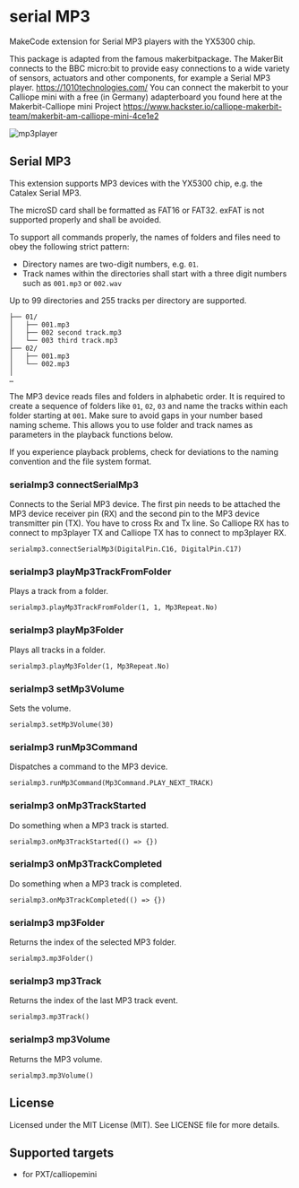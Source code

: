
# serial MP3


MakeCode extension for Serial MP3 players with the YX5300 chip.

This package is adapted from the famous makerbitpackage. The MakerBit connects to the BBC micro:bit to provide easy connections to a wide variety of sensors, actuators and other components, for example a Serial MP3 player. https://1010technologies.com/
You can connect the makerbit to your Calliope mini with a free (in Germany) adapterboard you found here at the Makerbit-Calliope mini Project https://www.hackster.io/calliope-makerbit-team/makerbit-am-calliope-mini-4ce1e2

![mp3player](https://github.com/MKleinSB/pxt-serialmp3/raw/master/icon.png "serial mp3 player") 

## Serial MP3

This extension supports MP3 devices with the YX5300 chip, e.g. the Catalex Serial MP3.

The microSD card shall be formatted as FAT16 or FAT32. exFAT is not supported properly and shall be avoided.

To support all commands properly, the names of folders and files need to obey the following strict pattern:

- Directory names are two-digit numbers, e.g. `01`.
- Track names within the directories shall start with a three digit numbers such as `001.mp3` or `002.wav`

Up to 99 directories and 255 tracks per directory are supported.

```
├── 01/
│   ├── 001.mp3
│   ├── 002 second track.mp3
│   └── 003 third track.mp3
├── 02/
│   ├── 001.mp3
│   └── 002.mp3
│
…
```

The MP3 device reads files and folders in alphabetic order. It is required to create a sequence of folders like `01`, `02`, `03` and name the tracks within each folder starting at `001`. Make sure to avoid gaps in your number based naming scheme. This allows you to use folder and track names as parameters in the playback functions below.

If you experience playback problems, check for deviations to the naming convention and the file system format.

### serialmp3 connectSerialMp3

Connects to the Serial MP3 device. The first pin needs to be attached the MP3 device receiver pin (RX) and the second pin to the MP3 device transmitter pin (TX).
You have to cross Rx and Tx line. So Calliope RX has to connect to mp3player TX and Calliope TX has to connect to mp3player RX.

```sig
serialmp3.connectSerialMp3(DigitalPin.C16, DigitalPin.C17)
```

### serialmp3 playMp3TrackFromFolder

Plays a track from a folder.

```sig
serialmp3.playMp3TrackFromFolder(1, 1, Mp3Repeat.No)
```

### serialmp3 playMp3Folder

Plays all tracks in a folder.

```sig
serialmp3.playMp3Folder(1, Mp3Repeat.No)
```

### serialmp3 setMp3Volume

Sets the volume.

```sig
serialmp3.setMp3Volume(30)
```

### serialmp3 runMp3Command

Dispatches a command to the MP3 device.

```sig
serialmp3.runMp3Command(Mp3Command.PLAY_NEXT_TRACK)
```

### serialmp3 onMp3TrackStarted

Do something when a MP3 track is started.

```sig
serialmp3.onMp3TrackStarted(() => {})
```

### serialmp3 onMp3TrackCompleted

Do something when a MP3 track is completed.

```sig
serialmp3.onMp3TrackCompleted(() => {})
```

### serialmp3 mp3Folder

Returns the index of the selected MP3 folder.

```sig
serialmp3.mp3Folder()
```

### serialmp3 mp3Track

Returns the index of the last MP3 track event.

```sig
serialmp3.mp3Track()
```

### serialmp3 mp3Volume

Returns the MP3 volume.

```sig
serialmp3.mp3Volume()
```

## License

Licensed under the MIT License (MIT). See LICENSE file for more details.

## Supported targets

- for PXT/calliopemini
